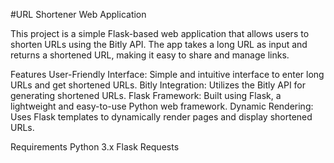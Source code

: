 #URL Shortener Web Application

This project is a simple Flask-based web application that allows users to shorten URLs using the Bitly API. The app takes a long URL as input and returns a shortened URL, making it easy to share and manage links.

Features
User-Friendly Interface: Simple and intuitive interface to enter long URLs and get shortened URLs.
Bitly Integration: Utilizes the Bitly API for generating shortened URLs.
Flask Framework: Built using Flask, a lightweight and easy-to-use Python web framework.
Dynamic Rendering: Uses Flask templates to dynamically render pages and display shortened URLs.

Requirements
Python 3.x
Flask
Requests
